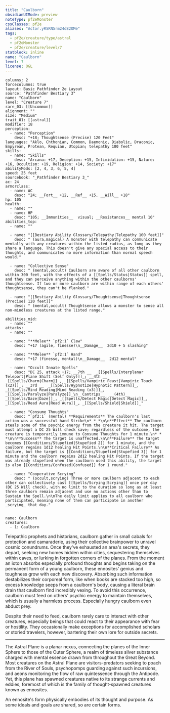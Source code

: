 ```yaml
---
title: "Caulborn"
obsidianUIMode: preview
noteType: pf2eMonster
cssClasses: pf2e
aliases: "Actor.yRSRN5rm24d82OMe" 
tags:
  - pf2e/creature/type/astral
  - pf2eMonster
  - pf2e/creature/level/7
statblock: inline
name: "Caulborn"
level: 7
license: OGL
---
```


```statblock
columns: 2
forcecolumns: true
layout: Basic Pathfinder 2e Layout
source: "Pathfinder Bestiary 3"
name: "Caulborn"
level: "Creature 7"
rare_03: [[Uncommon]]
alignment: ""
size: "Medium"
trait_01: [[astral]]
modifier: 18
perception:
  - name: "Perception"
    desc: "+18; Thoughtsense (Precise) 120 Feet"
languages: "Aklo, Chthonian, Common, Daemonic, Diabolic, Draconic, Empyrean, Protean, Requian, Utopian; telepathy 100 feet"
skills:
  - name: "Skills"
    desc: "Arcana: +17, Deception: +15, Intimidation: +15, Nature: +16, Occultism: +19, Religion: +14, Society: +17"
abilityMods: [2, 4, 3, 6, 5, 4]
speed: 25 feet
sourcebook: "_Pathfinder Bestiary 3_"
ac: 24
armorclass:
  - name: AC
    desc: "24; __Fort__ +12, __Ref__ +15, __Will__ +18"
hp: 105
health:
  - name: ""
  - name: HP
    desc: "105; __Immunities__  visual; __Resistances__ mental 10"
abilities_top:
  - name: ""

  - name: "[[Bestiary Ability Glossary/Telepathy|Telepathy 100 feet]]"
    desc: " (aura,magical) A monster with telepathy can communicate mentally with any creatures within the listed radius, as long as they share a language. This doesn't give any special access to their thoughts, and communicates no more information than normal speech would."

  - name: "Collective Sense"
    desc: " (mental,occult) Caulborn are aware of all other caulborn within 300 feet, with the effects of a [[Spells/Status|Status]] spell, and they can perceive anything within the other caulborns' thoughtsense. If two or more caulborn are within range of each others' thoughtsense, they can't be flanked."

  - name: "[[Bestiary Ability Glossary/Thoughtsense|Thoughtsense (Precise) 120 feet]]"
    desc: " (mental,occult) Thoughtsense allows a monster to sense all non-mindless creatures at the listed range."

abilities_mid:
  - name: ""
attacks:
  - name: ""

  - name: "**Melee** `pf2:1` Claw"
    desc: "+17 (agile, finesse)\n__Damage__  2d10 + 5 slashing"

  - name: "**Melee** `pf2:1` Hand"
    desc: "+17 (finesse, mental)\n__Damage__  2d12 mental"

  - name: "Occult Innate Spells"
    desc: "DC 25, attack +17; __7th __  _[[Spells/Interplanar Teleport|Plane Shift (Self Only)]]_; __4th __  _[[Spells/Charm|Charm]]_, _[[Spells/Vampiric Feast|Vampiric Touch (x2)]]_; __3rd __  _[[Spells/Hypnotize|Hypnotic Pattern]]_, _[[Spells/Mind Reading|Mind Reading (x3)]]_, _[[Spells/Paralyze|Paralyze]]_\n__Cantrips__  __(4th)__ _[[Spells/Daze|Daze]]_, _[[Spells/Detect Magic|Detect Magic]]_, _[[Spells/Read Aura|Read Aura]]_, _[[Spells/Shield|Shield]]_"

  - name: "Consume Thoughts"
    desc: "`pf2:1` (mental) **Requirements** The caulborn's last action was a successful hand Strike\n* * *\n\n**Effect** The caulborn steals some of the psychic energy from the creature it hit. The target must attempt a DC 25 Will check save; regardless of the outcome, the creature is temporarily immune to Consume Thoughts for 1 minute.\n* * *\n\n**Success** The target is unaffected.\n\n**Failure** The target becomes [[Conditions/Stupefied|Stupefied 2]] for 1 minute, and the caulborn regains 1d12 healing Hit Points.\n\n**Critical Failure** As failure, but the target is [[Conditions/Stupefied|Stupefied 3]] for 1 minute and the caulborn regains 2d12 healing Hit Points. If the target was already stupefied when the caulborn used this ability, the target is also [[Conditions/Confused|Confused]] for 1 round."

  - name: "Cooperative Scrying"
    desc: " (occult,scrying) Three or more caulborn adjacent to each other can collectively cast [[Spells/Scrying|Scrying]] once per day (DC 25 Will check), with no limit to the duration so long as at least three caulborn remain adjacent and use no actions other than to Sustain the Spell.\n\nThe daily limit applies to all caulborn who participated, meaning none of them can participate in another _scrying_ that day."
 
```

```encounter-table
name: Caulborn
creatures:
  - 1: Caulborn
```



Telepathic prophets and historians, caulborn gather in small cabals for protection and camaraderie, using their collective brainpower to unravel cosmic conundrums. Once they've exhausted an area's secrets, they depart, seeking new homes hidden within cities, sequestering themselves within caves, or lurking in forgotten corners of the planes. From the moment an ioton absorbs especially profound thoughts and begins taking on the permanent form of a young caulborn, these ennosites' genius and toughness grow with each new discovery. Absorbing such information destabilizes their corporeal form, like when books are stacked too high, so excess knowledge seeps from a caulborn's body, causing a literal brain drain that caulborn find incredibly vexing. To avoid this occurrence, caulborn must feed on others' psychic energy to maintain themselves, which is usually a harmless process. Especially hungry caulborn even abduct prey.

Despite their need to feed, caulborn rarely care to interact with other creatures, especially beings that could react to their appearance with fear or hostility. They occasionally make exceptions for accomplished scholars or storied travelers, however, bartering their own lore for outside secrets.

* * *

The Astral Plane is a planar nexus, connecting the planes of the Inner Sphere to those of the Outer Sphere, a realm of timeless silver substance charged with mental essence drawn from throughout the Great Beyond. Most creatures on the Astral Plane are visitors-predators seeking to poach from the River of Souls, psychopomps guarding against such incursions, and aeons monitoring the flow of raw quintessence through the Antipode. Yet, this plane has spawned creatures native to its strange currents and eddies, foremost of which is the family of thought-spawned creatures known as ennosites.

An ennosite's form physically embodies of its thought and purpose. As some ideals and goals are shared, so are certain forms.
